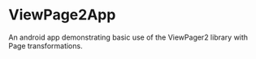 # ViewPage2App
An android app demonstrating basic use of the ViewPager2 library with Page transformations.

